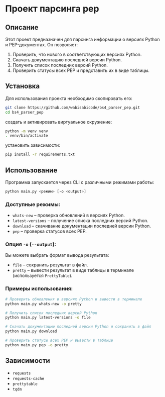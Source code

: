 # Проект парсинга pep

## Описание
Этот проект предназначен для парсинга информации о версиях Python и PEP-документах. Он позволяет:

1. Проверить, что нового в соответствующих версиях Python.
2. Скачать документацию последней версии Python.
3. Получить список последних версий Python.
4. Проверить статусы всех PEP и представить их в виде таблицы.

## Установка
Для использования проекта необходимо скопировать его:

```bash
git clone https://github.com/wabisabicode/bs4_parser_pep.git
cd bs4_parser_pep
```

создать и активировать виртуальное окружение:
```bash
python -m venv venv
. venv/bin/activate
```

установить зависимости:

```bash
pip install -r requirements.txt
```

## Использование
Программа запускается через CLI с различными режимами работы:

```bash
python main.py <режим> [-o <output>]
```

### Доступные режимы:
- `whats-new` – проверка обновлений в версиях Python.
- `latest-versions` – получение списка последних версий Python.
- `download` – скачивание документации последней версии Python.
- `pep` – проверка статусов всех PEP.

### Опция `-o` (`--output`):
Вы можете выбрать формат вывода результата:
- `file` – сохранить результат в файл.
- `pretty` – вывести результат в виде таблицы в терминале (используется `PrettyTable`).

### Примеры использования:
```bash
# Проверить обновления в версиях Python и вывести в терминале
python main.py whats-new -o pretty

# Получить список последних версий Python
python main.py latest-versions -o file

# Скачать документацию последней версии Python и сохранить в файл
python main.py download

# Проверить статусы всех PEP и вывести в таблице
python main.py pep -o pretty
```

## Зависимости
- `requests`
- `requests-cache`
- `prettytable`
- `tqdm`